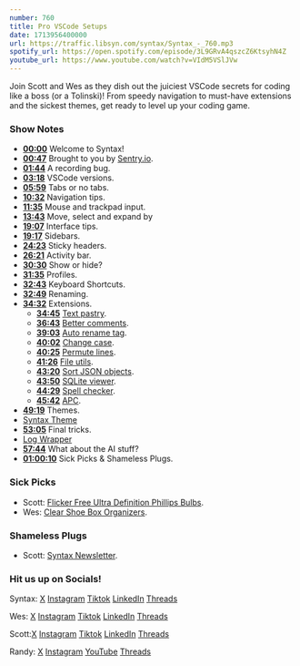 ```yaml
---
number: 760
title: Pro VSCode Setups
date: 1713956400000
url: https://traffic.libsyn.com/syntax/Syntax_-_760.mp3
spotify_url: https://open.spotify.com/episode/3L9GRvA4qszcZ6KtsyhN4Z
youtube_url: https://www.youtube.com/watch?v=VIdM5VSlJVw
---
```


Join Scott and Wes as they dish out the juiciest VSCode secrets for coding like a boss (or a Tolinski)! From speedy navigation to must-have extensions and the sickest themes, get ready to level up your coding game.

### Show Notes

* **[00:00](#t=00:00)** Welcome to Syntax!
* **[00:47](#t=00:47)** Brought to you by [Sentry.io](https://www.sentry.io/syntax).
* **[01:44](#t=01:44)** A recording bug.
* **[03:18](#t=03:18)** VSCode versions.
* **[05:59](#t=05:59)** Tabs or no tabs.
* **[10:32](#t=10:32)** Navigation tips.
* **[11:35](#t=11:35)** Mouse and trackpad input.
* **[13:43](#t=13:43)** Move, select and expand by
* **[19:07](#t=19:07)** Interface tips.
* **[19:17](#t=19:17)** Sidebars.
* **[24:23](#t=24:23)** Sticky headers.
* **[26:21](#t=26:21)** Activity bar.
* **[30:30](#t=30:30)** Show or hide?
* **[31:35](#t=31:35)** Profiles.
* **[32:43](#t=32:43)** Keyboard Shortcuts.
* **[32:49](#t=32:49)** Renaming.
* **[34:32](#t=34:32)** Extensions.
    * **[34:45](#t=34:45)** [Text pastry](https://marketplace.visualstudio.com/items?itemName=jkjustjoshing.vscode-text-pastry).
    * **[36:43](#t=36:43)** [Better comments](https://marketplace.visualstudio.com/items?itemName=aaron-bond.better-comments).
    * **[39:03](#t=39:03)** [Auto rename tag](https://marketplace.visualstudio.com/items?itemName=formulahendry.auto-rename-tag).
    * **[40:02](#t=40:02)** [Change case](https://marketplace.visualstudio.com/items?itemName=wmaurer.change-case).
    * **[40:25](#t=40:25)** [Permute lines](https://marketplace.visualstudio.com/items?itemName=earshinov.permute-lines).
    * **[41:26](#t=41:26)** [File utils](https://marketplace.visualstudio.com/items?itemName=sleistner.vscode-fileutils).
    * **[43:20](#t=43:20)** [Sort JSON objects](https://marketplace.visualstudio.com/items?itemName=richie5um2.vscode-sort-json).
    * **[43:50](#t=43:50)** [SQLite viewer](https://marketplace.visualstudio.com/items?itemName=qwtel.sqlite-viewer).
    * **[44:29](#t=44:29)** [Spell checker](https://marketplace.visualstudio.com/items?itemName=streetsidesoftware.code-spell-checker).
    * **[45:42](#t=45:42)** [APC](https://marketplace.visualstudio.com/items?itemName=drcika.apc-extension).
* **[49:19](#t=49:19)** Themes.
* [Syntax Theme](https://marketplace.visualstudio.com/items?itemName=SyntaxFM.syntaxfm)
* **[53:05](#t=53:05)** Final tricks.
* [Log Wrapper](https://marketplace.visualstudio.com/items?itemName=WooodHead.vscode-wrap-console-log-simple)
* **[57:44](#t=57:44)** What about the AI stuff?
* **[01:00:10](#t=01:00:10)** Sick Picks & Shameless Plugs.

### Sick Picks

- Scott: [Flicker Free Ultra Definition Phillips Bulbs](https://amzn.to/3TL1SNY).
- Wes: [Clear Shoe Box Organizers](https://www.amazon.ca/IRIS-USA-Inc-CNL-5-Storage/dp/B07DFBSTFR).

### Shameless Plugs

- Scott: [Syntax Newsletter](https://syntax.fm/snackpack).

### Hit us up on Socials!

Syntax: [X](https://twitter.com/syntaxfm) [Instagram](https://www.instagram.com/syntax_fm/) [Tiktok](https://www.tiktok.com/@syntaxfm) [LinkedIn](https://www.linkedin.com/company/96077407/admin/feed/posts/) [Threads](https://www.threads.net/@syntax_fm)

Wes: [X](https://twitter.com/wesbos) [Instagram](https://www.instagram.com/wesbos/) [Tiktok](https://www.tiktok.com/@wesbos) [LinkedIn](https://www.linkedin.com/in/wesbos/) [Threads](https://www.threads.net/@wesbos)

Scott:[X](https://twitter.com/stolinski) [Instagram](https://www.instagram.com/stolinski/) [Tiktok](https://www.tiktok.com/@stolinski) [LinkedIn](https://www.linkedin.com/in/stolinski/) [Threads](https://www.threads.net/@stolinski)

Randy: [X](https://twitter.com/randyrektor) [Instagram](https://www.instagram.com/randyrektor/) [YouTube](https://www.youtube.com/@randyrektor) [Threads](https://www.threads.net/@randyrektor)
